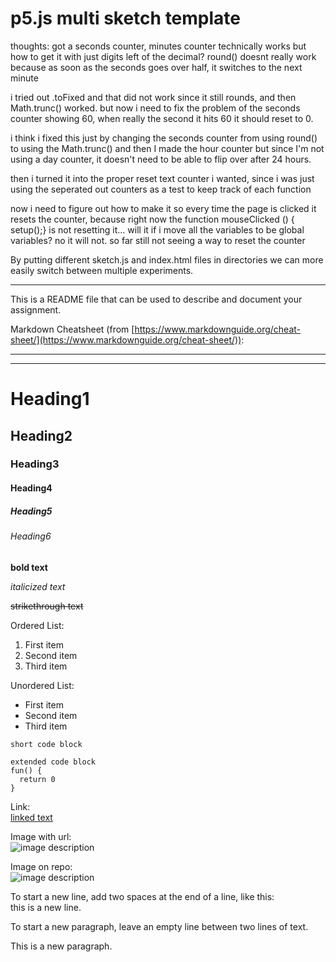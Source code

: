 # p5.js multi sketch template

thoughts: got a seconds counter, minutes counter technically works but how to get it with just digits left of the decimal? round() doesnt really work because as soon as the seconds goes over half, it switches to the next minute

i tried out .toFixed and that did not work since it still rounds, and then Math.trunc() worked. but now i need to fix the problem of the seconds counter showing 60, when really the second it hits 60 it should reset to 0. 

i think i fixed this just by changing the seconds counter from using round() to using the Math.trunc() and then I made the hour counter but since I'm not using a day counter, it doesn't need to be able to flip over after 24 hours.

then i turned it into the proper reset text counter i wanted, since i was just using the seperated out counters as a test to keep track of each function

now i need to figure out how to make it so every time the page is clicked it resets the counter, because right now the function mouseClicked () { setup();} is not resetting it... will it if i move all the variables to be global variables? no it will not. so far still not seeing a way to reset the counter


By putting different sketch.js and index.html files in directories we can more easily switch between multiple experiments.

---

This is a README file that can be used to describe and document your assignment.

Markdown Cheatsheet (from [https://www.markdownguide.org/cheat-sheet/](https://www.markdownguide.org/cheat-sheet/)):

---
---

# Heading1
## Heading2
### Heading3
#### Heading4
##### Heading5
###### Heading6

**bold text**

*italicized text*

~~strikethrough text~~

Ordered List:
1. First item
2. Second item
3. Third item

Unordered List:
- First item
- Second item
- Third item

`short code block`

```
extended code block
fun() {
  return 0
}
```

Link:  
[linked text](https://www.example.com)


Image with url:  
![image description](https://dm-gy-6063-2024f-b.github.io/assets/homework/02/clark-espaco-modulado-00.jpg)


Image on repo:  
![image description](./file-name.jpg)


To start a new line, add two spaces at the end of a line, like this:  
this is a new line.


To start a new paragraph, leave an empty line between two lines of text.

This is a new paragraph.
